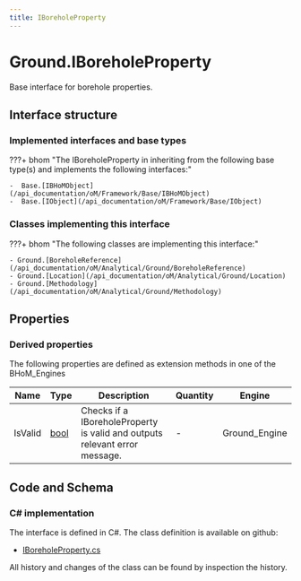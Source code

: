 ```yaml
---
title: IBoreholeProperty
---
```


# Ground.IBoreholeProperty

Base interface for borehole properties.

## Interface structure

### Implemented interfaces and base types

???+ bhom "The IBoreholeProperty in inheriting from the following base type(s) and implements the following interfaces:"

    -  Base.[IBHoMObject](/api_documentation/oM/Framework/Base/IBHoMObject)
    -  Base.[IObject](/api_documentation/oM/Framework/Base/IObject)


### Classes implementing this interface

???+ bhom "The following classes are implementing this interface:"

    - Ground.[BoreholeReference](/api_documentation/oM/Analytical/Ground/BoreholeReference)
    - Ground.[Location](/api_documentation/oM/Analytical/Ground/Location)
    - Ground.[Methodology](/api_documentation/oM/Analytical/Ground/Methodology)


## Properties

### Derived properties

The following properties are defined as extension methods in one of the BHoM_Engines

| Name             | Type             | Description      | Quantity         | Engine           |
|------------------|------------------|------------------|------------------|------------------|
| IsValid | [bool](https://learn.microsoft.com/en-us/dotnet/api/System.Boolean?view=netstandard-2.0) | Checks if a IBoreholeProperty is valid and outputs relevant error message. | - | Ground_Engine |


## Code and Schema

### C# implementation

The interface is defined in C#. The class definition is available on github:

- [IBoreholeProperty.cs](https://github.com/BHoM/BHoM/blob/develop/Ground_oM/BoreholeProperties/IBoreholeProperty.cs)

All history and changes of the class can be found by inspection the history.
